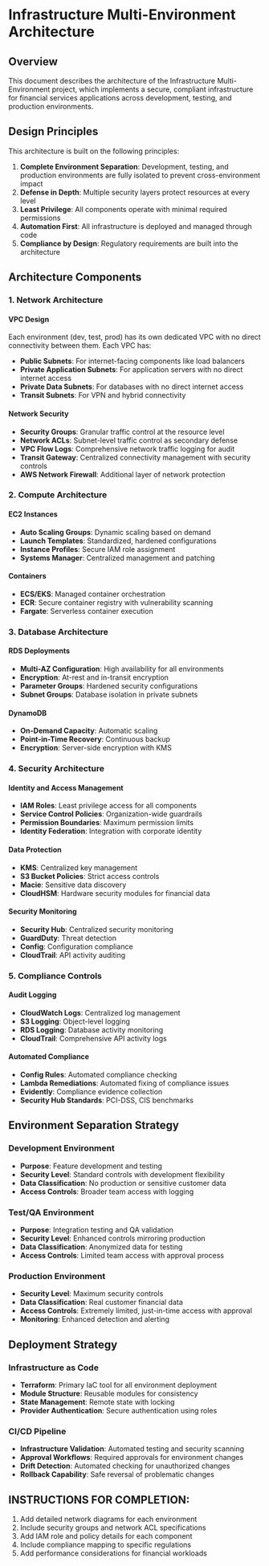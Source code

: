 # Infrastructure Multi-Environment Architecture

## Overview

This document describes the architecture of the Infrastructure Multi-Environment project, which implements a secure, compliant infrastructure for financial services applications across development, testing, and production environments.

## Design Principles

This architecture is built on the following principles:

1. **Complete Environment Separation**: Development, testing, and production environments are fully isolated to prevent cross-environment impact
2. **Defense in Depth**: Multiple security layers protect resources at every level
3. **Least Privilege**: All components operate with minimal required permissions
4. **Automation First**: All infrastructure is deployed and managed through code
5. **Compliance by Design**: Regulatory requirements are built into the architecture

## Architecture Components

### 1. Network Architecture

#### VPC Design
Each environment (dev, test, prod) has its own dedicated VPC with no direct connectivity between them. Each VPC has:

- **Public Subnets**: For internet-facing components like load balancers
- **Private Application Subnets**: For application servers with no direct internet access
- **Private Data Subnets**: For databases with no direct internet access
- **Transit Subnets**: For VPN and hybrid connectivity

#### Network Security
- **Security Groups**: Granular traffic control at the resource level
- **Network ACLs**: Subnet-level traffic control as secondary defense
- **VPC Flow Logs**: Comprehensive network traffic logging for audit
- **Transit Gateway**: Centralized connectivity management with security controls
- **AWS Network Firewall**: Additional layer of network protection

### 2. Compute Architecture

#### EC2 Instances
- **Auto Scaling Groups**: Dynamic scaling based on demand
- **Launch Templates**: Standardized, hardened configurations
- **Instance Profiles**: Secure IAM role assignment
- **Systems Manager**: Centralized management and patching

#### Containers
- **ECS/EKS**: Managed container orchestration
- **ECR**: Secure container registry with vulnerability scanning
- **Fargate**: Serverless container execution

### 3. Database Architecture

#### RDS Deployments
- **Multi-AZ Configuration**: High availability for all environments
- **Encryption**: At-rest and in-transit encryption
- **Parameter Groups**: Hardened security configurations
- **Subnet Groups**: Database isolation in private subnets

#### DynamoDB
- **On-Demand Capacity**: Automatic scaling
- **Point-in-Time Recovery**: Continuous backup
- **Encryption**: Server-side encryption with KMS

### 4. Security Architecture

#### Identity and Access Management
- **IAM Roles**: Least privilege access for all components
- **Service Control Policies**: Organization-wide guardrails
- **Permission Boundaries**: Maximum permission limits
- **Identity Federation**: Integration with corporate identity

#### Data Protection
- **KMS**: Centralized key management
- **S3 Bucket Policies**: Strict access controls
- **Macie**: Sensitive data discovery
- **CloudHSM**: Hardware security modules for financial data

#### Security Monitoring
- **Security Hub**: Centralized security monitoring
- **GuardDuty**: Threat detection
- **Config**: Configuration compliance
- **CloudTrail**: API activity auditing

### 5. Compliance Controls

#### Audit Logging
- **CloudWatch Logs**: Centralized log management
- **S3 Logging**: Object-level logging
- **RDS Logging**: Database activity monitoring
- **CloudTrail**: Comprehensive API activity logs

#### Automated Compliance
- **Config Rules**: Automated compliance checking
- **Lambda Remediations**: Automated fixing of compliance issues
- **Evidently**: Compliance evidence collection
- **Security Hub Standards**: PCI-DSS, CIS benchmarks

## Environment Separation Strategy

### Development Environment
- **Purpose**: Feature development and testing
- **Security Level**: Standard controls with development flexibility
- **Data Classification**: No production or sensitive customer data
- **Access Controls**: Broader team access with logging

### Test/QA Environment
- **Purpose**: Integration testing and QA validation
- **Security Level**: Enhanced controls mirroring production
- **Data Classification**: Anonymized data for testing
- **Access Controls**: Limited team access with approval process

### Production Environment
- **Security Level**: Maximum security controls
- **Data Classification**: Real customer financial data
- **Access Controls**: Extremely limited, just-in-time access with approval
- **Monitoring**: Enhanced detection and alerting

## Deployment Strategy

### Infrastructure as Code
- **Terraform**: Primary IaC tool for all environment deployment
- **Module Structure**: Reusable modules for consistency
- **State Management**: Remote state with locking
- **Provider Authentication**: Secure authentication using roles

### CI/CD Pipeline
- **Infrastructure Validation**: Automated testing and security scanning
- **Approval Workflows**: Required approvals for environment changes
- **Drift Detection**: Automated checking for unauthorized changes
- **Rollback Capability**: Safe reversal of problematic changes

## INSTRUCTIONS FOR COMPLETION:
1. Add detailed network diagrams for each environment
2. Include security groups and network ACL specifications
3. Add IAM role and policy details for each component
4. Include compliance mapping to specific regulations
5. Add performance considerations for financial workloads

